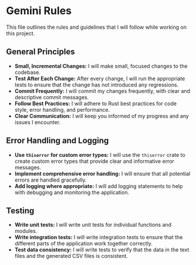 # Gemini Rules

This file outlines the rules and guidelines that I will follow while working on this project.

## General Principles

*   **Small, Incremental Changes:** I will make small, focused changes to the codebase.
*   **Test After Each Change:** After every change, I will run the appropriate tests to ensure that the change has not introduced any regressions.
*   **Commit Frequently:** I will commit my changes frequently, with clear and descriptive commit messages.
*   **Follow Best Practices:** I will adhere to Rust best practices for code style, error handling, and performance.
*   **Clear Communication:** I will keep you informed of my progress and any issues I encounter.

## Error Handling and Logging

*   **Use `thiserror` for custom error types:** I will use the `thiserror` crate to create custom error types that provide clear and informative error messages.
*   **Implement comprehensive error handling:** I will ensure that all potential errors are handled gracefully.
*   **Add logging where appropriate:** I will add logging statements to help with debugging and monitoring the application.

## Testing

*   **Write unit tests:** I will write unit tests for individual functions and modules.
*   **Write integration tests:** I will write integration tests to ensure that the different parts of the application work together correctly.
*   **Test data consistency:** I will write tests to verify that the data in the text files and the generated CSV files is consistent.
